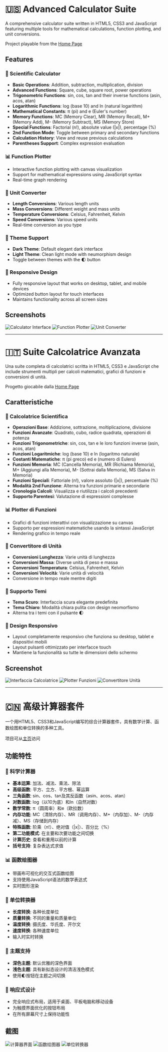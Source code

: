 # 🇺🇸 Advanced Calculator Suite

A comprehensive calculator suite written in HTML5, CSS3 and JavaScript featuring multiple tools for mathematical calculations, function plotting, and unit conversions.

Project playable from the [Home Page](https://danielecampione.github.io/)

## Features

### 🧮 Scientific Calculator
- **Basic Operations**: Addition, subtraction, multiplication, division
- **Advanced Functions**: Square, cube, square root, power operations
- **Trigonometric Functions**: sin, cos, tan and their inverse functions (asin, acos, atan)
- **Logarithmic Functions**: log (base 10) and ln (natural logarithm)
- **Mathematical Constants**: π (pi) and e (Euler's number)
- **Memory Functions**: MC (Memory Clear), MR (Memory Recall), M+ (Memory Add), M- (Memory Subtract), MS (Memory Store)
- **Special Functions**: Factorial (n!), absolute value (|x|), percentage (%)
- **2nd Function Mode**: Toggle between primary and secondary functions
- **Calculation History**: View and reuse previous calculations
- **Parentheses Support**: Complex expression evaluation

### 📊 Function Plotter
- Interactive function plotting with canvas visualization
- Support for mathematical expressions using JavaScript syntax
- Real-time graph rendering

### 🔄 Unit Converter
- **Length Conversions**: Various length units
- **Mass Conversions**: Different weight and mass units
- **Temperature Conversions**: Celsius, Fahrenheit, Kelvin
- **Speed Conversions**: Various speed units
- Real-time conversion as you type

### 🎨 Theme Support
- **Dark Theme**: Default elegant dark interface
- **Light Theme**: Clean light mode with neumorphism design
- Toggle between themes with the 🌓 button

### 📱 Responsive Design
- Fully responsive layout that works on desktop, tablet, and mobile devices
- Optimized button layout for touch interfaces
- Maintains functionality across all screen sizes

## Screenshots

![Calculator Interface](https://i.ibb.co/tw5LG9db/Immagine01.png)
![Function Plotter](https://i.ibb.co/S4MZqx74/Immagine02.png)
![Unit Converter](https://i.ibb.co/PZTtsYgB/Immagine03.png)

---

# 🇮🇹 Suite Calcolatrice Avanzata

Una suite completa di calcolatrici scritta in HTML5, CSS3 e JavaScript che include strumenti multipli per calcoli matematici, grafici di funzioni e conversioni di unità.

Progetto giocabile dalla [Home Page](https://danielecampione.github.io/)

## Caratteristiche

### 🧮 Calcolatrice Scientifica
- **Operazioni Base**: Addizione, sottrazione, moltiplicazione, divisione
- **Funzioni Avanzate**: Quadrato, cubo, radice quadrata, operazioni di potenza
- **Funzioni Trigonometriche**: sin, cos, tan e le loro funzioni inverse (asin, acos, atan)
- **Funzioni Logaritmiche**: log (base 10) e ln (logaritmo naturale)
- **Costanti Matematiche**: π (pi greco) ed e (numero di Eulero)
- **Funzioni Memoria**: MC (Cancella Memoria), MR (Richiama Memoria), M+ (Aggiungi alla Memoria), M- (Sottrai dalla Memoria), MS (Salva in Memoria)
- **Funzioni Speciali**: Fattoriale (n!), valore assoluto (|x|), percentuale (%)
- **Modalità 2nd Funzione**: Alterna tra funzioni primarie e secondarie
- **Cronologia Calcoli**: Visualizza e riutilizza i calcoli precedenti
- **Supporto Parentesi**: Valutazione di espressioni complesse

### 📊 Plotter di Funzioni
- Grafici di funzioni interattivi con visualizzazione su canvas
- Supporto per espressioni matematiche usando la sintassi JavaScript
- Rendering grafico in tempo reale

### 🔄 Convertitore di Unità
- **Conversioni Lunghezza**: Varie unità di lunghezza
- **Conversioni Massa**: Diverse unità di peso e massa
- **Conversioni Temperatura**: Celsius, Fahrenheit, Kelvin
- **Conversioni Velocità**: Varie unità di velocità
- Conversione in tempo reale mentre digiti

### 🎨 Supporto Temi
- **Tema Scuro**: Interfaccia scura elegante predefinita
- **Tema Chiaro**: Modalità chiara pulita con design neomorfismo
- Alterna tra i temi con il pulsante 🌓

### 📱 Design Responsivo
- Layout completamente responsivo che funziona su desktop, tablet e dispositivi mobili
- Layout pulsanti ottimizzato per interfacce touch
- Mantiene la funzionalità su tutte le dimensioni dello schermo

## Screenshot

![Interfaccia Calcolatrice](https://i.ibb.co/tw5LG9db/Immagine01.png)
![Plotter Funzioni](https://i.ibb.co/S4MZqx74/Immagine02.png)
![Convertitore Unità](https://i.ibb.co/PZTtsYgB/Immagine03.png)

---

# 🇨🇳 高级计算器套件

一个用HTML5、CSS3和JavaScript编写的综合计算器套件，具有数学计算、函数绘图和单位转换的多种工具。

项目可从[主页](https://danielecampione.github.io/)访问

## 功能特性

### 🧮 科学计算器
- **基本运算**: 加法、减法、乘法、除法
- **高级函数**: 平方、立方、平方根、幂运算
- **三角函数**: sin、cos、tan及其反函数（asin、acos、atan）
- **对数函数**: log（以10为底）和ln（自然对数）
- **数学常数**: π（圆周率）和e（欧拉数）
- **内存功能**: MC（清除内存）、MR（调用内存）、M+（内存加）、M-（内存减）、MS（存储到内存）
- **特殊函数**: 阶乘（n!）、绝对值（|x|）、百分比（%）
- **第二功能模式**: 在主要和次要功能之间切换
- **计算历史**: 查看和重用以前的计算
- **括号支持**: 复杂表达式求值

### 📊 函数绘图器
- 带画布可视化的交互式函数绘图
- 支持使用JavaScript语法的数学表达式
- 实时图形渲染

### 🔄 单位转换器
- **长度转换**: 各种长度单位
- **质量转换**: 不同的重量和质量单位
- **温度转换**: 摄氏度、华氏度、开尔文
- **速度转换**: 各种速度单位
- 输入时实时转换

### 🎨 主题支持
- **深色主题**: 默认优雅的深色界面
- **浅色主题**: 具有新拟态设计的清洁浅色模式
- 使用🌓按钮在主题之间切换

### 📱 响应式设计
- 完全响应式布局，适用于桌面、平板电脑和移动设备
- 为触摸界面优化的按钮布局
- 在所有屏幕尺寸上保持功能性

## 截图

![计算器界面](https://i.ibb.co/tw5LG9db/Immagine01.png)
![函数绘图器](https://i.ibb.co/S4MZqx74/Immagine02.png)
![单位转换器](https://i.ibb.co/PZTtsYgB/Immagine03.png)

